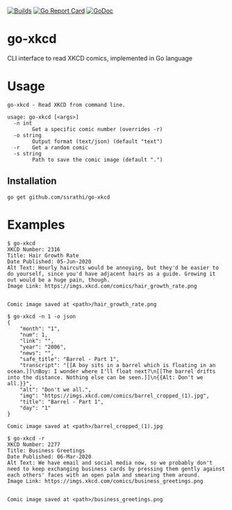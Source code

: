 [![Builds](https://github.com/ssrathi/go-xkcd/workflows/Build/badge.svg?branch=master)](https://github.com/ssrathi/go-xkcd/actions?query=branch%3Amaster+workflow%3ABuild)
[![Go Report Card](https://goreportcard.com/badge/github.com/ssrathi/go-xkcd)](https://goreportcard.com/report/github.com/ssrathi/go-xkcd)
[![GoDoc](https://godoc.org/github.com/ssrathi/go-xkcd?status.svg)](https://godoc.org/github.com/ssrathi/go-xkcd)

# go-xkcd
CLI interface to read XKCD comics, implemented in Go language

# Usage
```
go-xkcd - Read XKCD from command line.

usage: go-xkcd [<args>]
  -n int
    	Get a specific comic number (overrides -r)
  -o string
    	Output format (text/json) (default "text")
  -r	Get a random comic
  -s string
    	Path to save the comic image (default ".")
```

## Installation
```
go get github.com/ssrathi/go-xkcd
```

# Examples
```
$ go-xkcd
XKCD Number: 2316
Title: Hair Growth Rate
Date Published: 05-Jun-2020
Alt Text: Hourly haircuts would be annoying, but they'd be easier to do yourself, since you'd have adjacent hairs as a guide. Growing it out would be a huge pain, though.
Image Link: https://imgs.xkcd.com/comics/hair_growth_rate.png


Comic image saved at <path>/hair_growth_rate.png
```

```
$ go-xkcd -n 1 -o json
{
    "month": "1",
    "num": 1,
    "link": "",
    "year": "2006",
    "news": "",
    "safe_title": "Barrel - Part 1",
    "transcript": "[[A boy sits in a barrel which is floating in an ocean.]]\nBoy: I wonder where I'll float next?\n[[The barrel drifts into the distance. Nothing else can be seen.]]\n{{Alt: Don't we all.}}",
    "alt": "Don't we all.",
    "img": "https://imgs.xkcd.com/comics/barrel_cropped_(1).jpg",
    "title": "Barrel - Part 1",
    "day": "1"
}

Comic image saved at <path>/barrel_cropped_(1).jpg
```

```
$ go-xkcd -r
XKCD Number: 2277
Title: Business Greetings
Date Published: 06-Mar-2020
Alt Text: We have email and social media now, so we probably don't need to keep exchanging business cards by pressing them gently against each others' faces with an open palm and smearing them around.
Image Link: https://imgs.xkcd.com/comics/business_greetings.png


Comic image saved at <path>/business_greetings.png
```
